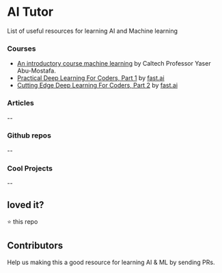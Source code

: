 # AI Tutor

List of useful resources for learning AI and Machine learning

### Courses

* [An introductory course machine learning](https://www.youtube.com/playlist?list=PLD63A284B7615313A) by Caltech Professor Yaser Abu-Mostafa.
* [Practical Deep Learning For Coders, Part 1](http://course.fast.ai/lessons/lessons.html) by [fast.ai](http://www.fast.ai/)
* [Cutting Edge Deep Learning For Coders, Part 2](http://course.fast.ai/part2.html) by [fast.ai](http://www.fast.ai/)


### Articles

--

### Github repos

--

### Cool Projects

--


## loved it?
:star: this repo


## Contributors
Help us making this a good resource for learning AI & ML by sending PRs.
